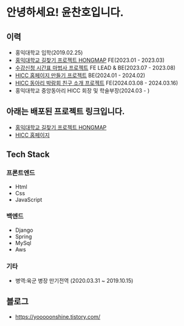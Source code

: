 # 안녕하세요! 윤찬호입니다.

##  이력
* 홍익대학교 입학(2019.02.25)
* [홍익대학교 길찾기 프로젝트 HONGMAP](https://github.com/yooooonshine/2023-B1H4-HongikMap) FE(2023.01 - 2023.03)
* [수강신청 시간표 마법사 프로젝트](https://github.com/HICC-Presentation-Contest/O5) FE LEAD & BE(2023.07 - 2023.08)
* [HICC 홈페이지 만들기 프로젝트](https://github.com/HICC-Bootcamp/2023-B1H4-HongikMap) BE(2024.01 - 2024.02)
* [HICC 동아리 박람회 친구 소개 프로젝트](https://github.com/yooooonshine/HongikClubFairProject) FE(2024.03.08 - 2024.03.16)
* 홍익대학교 중앙동아리 HICC 회장 및 학술부장(2024.03 - )

## 아래는 배포된 프로젝트 링크입니다.
* [홍익대학교 길찾기 프로젝트 HONGMAP](https://hongikmap2023.pythonanywhere.com/)
* [HICC 홈페이지](https://hicc.co.kr/)


## Tech Stack
### 프론트엔드
* Html
* Css
* JavaScript

### 백엔드
* Django
* Spring
* MySql
* Aws

### 기타
* 병역:육군 병장 만기전역 (2020.03.31 ~ 2019.10.15)

## 블로그
* https://yooooonshine.tistory.com/
